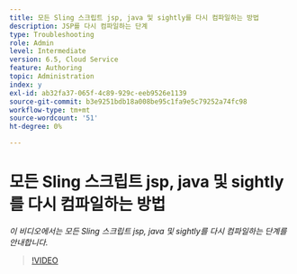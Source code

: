 ```yaml
---
title: 모든 Sling 스크립트 jsp, java 및 sightly를 다시 컴파일하는 방법
description: JSP를 다시 컴파일하는 단계
type: Troubleshooting
role: Admin
level: Intermediate
version: 6.5, Cloud Service
feature: Authoring
topic: Administration
index: y
exl-id: ab32fa37-065f-4c89-929c-eeb9526e1139
source-git-commit: b3e9251bdb18a008be95c1fa9e5c79252a74fc98
workflow-type: tm+mt
source-wordcount: '51'
ht-degree: 0%

---
```


# 모든 Sling 스크립트 jsp, java 및 sightly를 다시 컴파일하는 방법

*이 비디오에서는 모든 Sling 스크립트 jsp, java 및 sightly를 다시 컴파일하는 단계를 안내합니다.*

>[!VIDEO](https://video.tv.adobe.com/v/335464?quality=12&learn=on)
